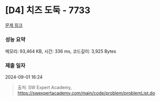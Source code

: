# [D4] 치즈 도둑 - 7733 

[문제 링크](https://swexpertacademy.com/main/code/problem/problemDetail.do?contestProbId=AWrDOdQqRCUDFARG) 

### 성능 요약

메모리: 93,464 KB, 시간: 336 ms, 코드길이: 3,925 Bytes

### 제출 일자

2024-09-01 16:24



> 출처: SW Expert Academy, https://swexpertacademy.com/main/code/problem/problemList.do